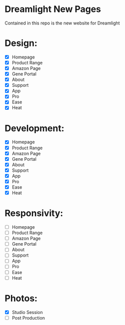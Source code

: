 # Dreamlight New Pages

Contained in this repo is the new website for Dreamlight

# Design:

- [x] Homepage
- [x] Product Range
- [x] Amazon Page
- [x] Gene Portal
- [x] About
- [x] Support
- [x] App
- [x] Pro
- [x] Ease
- [x] Heat

# Development:

- [x] Homepage
- [x] Product Range
- [x] Amazon Page
- [x] Gene Portal
- [x] About
- [x] Support
- [x] App
- [x] Pro
- [x] Ease
- [x] Heat

# Responsivity:

- [ ] Homepage
- [ ] Product Range
- [ ] Amazon Page
- [ ] Gene Portal
- [ ] About
- [ ] Support
- [ ] App
- [ ] Pro
- [ ] Ease
- [ ] Heat

# Photos:

- [x] Studio Session
- [ ] Post Production
